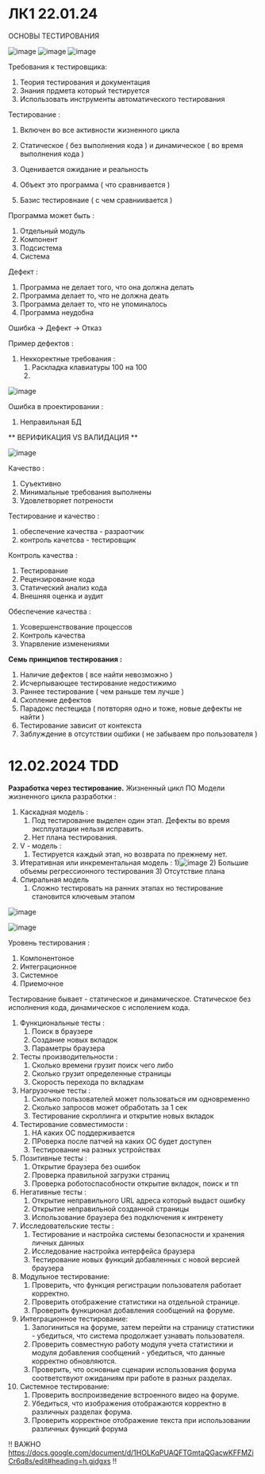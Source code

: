 # ЛК1 22.01.24

ОСНОВЫ ТЕСТИРОВАНИЯ 

![image](https://github.com/DanAndy/6_semt/assets/113089418/8cf150f2-597b-43bc-ba0c-98c1c44fb23a)
![image](https://github.com/DanAndy/6_semt/assets/113089418/a51c0ae6-25e5-4d78-b8cc-5cbc11b006b1)
![image](https://github.com/DanAndy/6_semt/assets/113089418/4dfd753f-307a-4b0a-b1b8-b9c5e54e78ba)

Требования к тестировщика: 
  1) Теория тестирования и документация
  2) Знания прдмета который тестируется
  3) Использовать инструменты автоматического тестирования

Тестирование : 
  1) Включен во все активности жизненного цикла
  2) Статическое ( без выполнения кода ) и динамическое ( во время выполнения кода )
  3) Оценивается ожидание и реальность

1) Объект это программа ( что сравнивается ) 
2) Базис тестировнаие ( с чем сравниивается )

Программа может быть : 
  1) Отдельный модуль
  2) Компонент
  3) Подсистема
  4) Система 

Дефект : 
  1) Программа не делает того, что она должна делать
  2) Программа делает то, что не должна деать
  3) Программа делает то, что не упоминалось
  4) Программа неудобна

Ошибка -> Дефект -> Отказ

Пример дефектов : 
  1) Неккоректные требования :
       1) Раскладка клавиатуры 100 на 100
       2) 
![image](https://github.com/DanAndy/6_semt/assets/113089418/504e572e-4674-4cab-a0c0-4f69fbea8c3f)

Ошибка в проектировании :
  1) Неправильная БД

** ВЕРИФИКАЦИЯ VS ВАЛИДАЦИЯ **

![image](https://github.com/DanAndy/6_semt/assets/113089418/07d5d5bf-8143-43aa-9608-bc34cb1f2cfb)

Качество : 
  1) Суъективно
  2) Минимальные требования выполнены
  3) Удовлетворяет потрености

Тестирование и качество : 
  1) обеспечение качества - разраотчик
  2) контроль качетсва - тестировщик

Контроль качества : 
  1) Тестирование
  2) Рецензирование кода
  3) Статический анализ кода
  4) Внешняя оценка и аудит

Обеспечение качества : 
  1) Усовершенствование процессов 
  2) Контроль качества
  3) Упарвление изменениями

**Семь принципов тестирования :** 
  1) Наличие дефектов ( все найти невозможно )
  2) Исчерпывающее тестирование недостижимо
  3) Раннее тестирование ( чем раньше тем лучше )
  4) Скопление дефектов 
  5) Парадокс пестецида ( потвторяя одно и тоже, новые дефекты не найти )
  6) Тестирование зависит от контекста
  7) Заблуждение в отсутствии ошбики ( не забываем про пользователя )


# 12.02.2024 TDD
**Разработка через тестирование.**
Жизненный цикл ПО
Модели жизненного цикла разработки :
  1) Каскадная модель :
      1) Под тестирование выделен один этап. Дефекты во время эксплуатации нельзя исправить.
      2) Нет плана тестирования. 
  2) V - модель :
      1) Тестируется каждый этап, но возврата по прежнему нет.
  3) Итеративная или инкрементальная модель :
       1)![image](https://github.com/DanAndy/6_semt/assets/113089418/e99aa652-b725-4459-a326-f2d0920f6050)
       2) Большие объемы регрессионного тестирования
       3) Отсутствие плана
  4) Спиральная модель
       1) Сложно тестировать на ранних этапах но тестирование становится ключевым этапом

![image](https://github.com/DanAndy/6_semt/assets/113089418/05c4244c-d720-4cb3-b8a0-aa8fa49e9ecf)

![image](https://github.com/DanAndy/6_semt/assets/113089418/67b8ea9f-f469-44b0-b60f-cd2502f4903e)

Уровень тестирования :
  1) Компонентоное
  2) Интеграционное
  3) Системное
  4) Приемочное

Тестирование бывает - статическое и динамическое.
Статическое без исполнения кода, динамическое с исполением кода.
1) Функциональные тесты : 
    1) Поиск в браузере
    2) Создание новых вкладок
    3) Параметры браузера
2) Тесты производительности :
    1) Сколько времени грузит поиск чего либо
    2) Сколько грузит определенные страницы
    3) Скорость перехода по вкладкам
3) Нагрузочные тесты :
    1) Сколько пользователей может пользоваться им одновременно
    2) Сколько запросов может обработать за 1 сек
    3) Тестирование скроллинга и открытие новых вкладок
4) Тестирование совместимости :
    1) НА каких ОС поддерживается
    2) ПРоверка после патчей на каких ОС будет доступен
    3) Тестирование на разных устройствах
5) Позитивные тесты :
    1) Открытие браузера без ошибок
    2) Проверка правильной загрузки страниц
    3) Проверка роботоспасобности открытие вкладок, поиск и тп
6) Негативные тесты :
    1) Открытие неправильного URL адреса который выдаст ошибку
    2) Открытие неправильной созданной страницы
    3) Использование браузера без подключения к интренету
7) Исследовательские тесты :
    1) Тестирование и настройка системы безопасности и хранения личных данных
    2) Исследование настройка интерфейса браузера
    3) Тестирование новых функций добавленных с новой версией браузера
8) Модульное тестирование:
    1) Проверить, что функция регистрации пользователя работает корректно.
    2) Проверить отображение статистики на отдельной странице.
    3) Проверить функционал добавления сообщений на форуме.
9) Интеграционное тестирование:
    1) Залогиниться на форуме, затем перейти на страницу статистики - убедиться, что система продолжает узнавать пользователя.
    2) Проверить совместную работу модуля учета статистики и модуля добавления сообщений - убедиться, что данные корректно обновляются.
    3) Проверить, что основные сценарии использования форума соответствуют ожиданиям при работе в разных разделах.
10) Системное тестирование:
    1) Проверить воспроизведение встроенного видео на форуме.
    2) Убедиться, что изображения отображаются корректно в различных разделах форума.
    3) Проверить корректное отображение текста при использовании различных функций форума
   


!! ВАЖНО https://docs.google.com/document/d/1HOLKqPUAQFTGmtaQGacwKFFMZiCr6q8s/edit#heading=h.gjdgxs  !!
